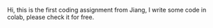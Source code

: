 Hi, this is the first coding assignment from Jiang, I write some code in colab, please check it for free.
